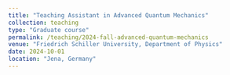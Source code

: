 ```yaml
---
title: "Teaching Assistant in Advanced Quantum Mechanics"
collection: teaching
type: "Graduate course"
permalink: /teaching/2024-fall-advanced-quantum-mechanics
venue: "Friedrich Schiller University, Department of Physics"
date: 2024-10-01
location: "Jena, Germany"
---
```


